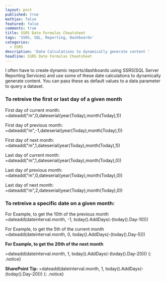 ```yaml
---
layout: post
published: true
mathjax: false
featured: false
comments: true
title: SSRS Date Formulas Cheatsheet
tags: 'SSRS, SQL, Reporting, Dashboards'
categories:
  - SSRS
description: 'Date Calculations to dynamically generate content '
headline: SSRS Date Formulas Cheatsheet
---
```

I often have to create dynamic reports/dashboards using SSRS(SQL Server Reporting Services) and use some of these date calculations to dynamically generate content. You can pass these as default values to a data parameter to query a dataset.

### To retreive the first or last day of a given month

First day of current month:
=dateadd("m",0,dateserial(year(Today),month(Today),1))

First day of previous month:
=dateadd("m",-1,dateserial(year(Today),month(Today),1))

First day of next month:
=dateadd("m",1,dateserial(year(Today),month(Today),1))

Last day of current month:
=dateadd("m",1,dateserial(year(Today),month(Today),0))

Last day of previous month:
=dateadd("m",0,dateserial(year(Today),month(Today),0))

Last day of next month:
=dateadd("m",2,dateserial(year(Today),month(Today),0))


### To retreive a specific date on a given month: 

For Example, to get the 10th of the previous month
=dateadd(dateinterval.month, -1, today().AddDays(-(today().Day-10)))

For Example, to get the 5th of the current month
=dateadd(dateinterval.month, 0, today().AddDays(-(today().Day-5)))

**For Example, to get the 20th of the next month**

=dateadd(dateinterval.month, 1, today().AddDays(-(today().Day-20)))
{: .notice}

**SharePoint Tip:** =dateadd(dateinterval.month, 1, today().AddDays(-(today().Day-20)))
{: .notice}
